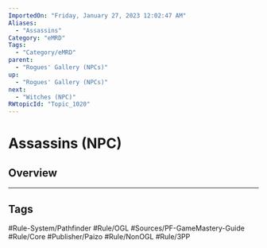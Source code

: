 ```yaml
---
ImportedOn: "Friday, January 27, 2023 12:02:47 AM"
Aliases:
  - "Assassins"
Category: "eMRD"
Tags:
  - "Category/eMRD"
parent:
  - "Rogues' Gallery (NPCs)"
up:
  - "Rogues' Gallery (NPCs)"
next:
  - "Witches (NPC)"
RWtopicId: "Topic_1020"
---
```

# Assassins (NPC)
## Overview

---
## Tags
#Rule-System/Pathfinder #Rule/OGL #Sources/PF-GameMastery-Guide #Rule/Core #Publisher/Paizo #Rule/NonOGL #Rule/3PP

